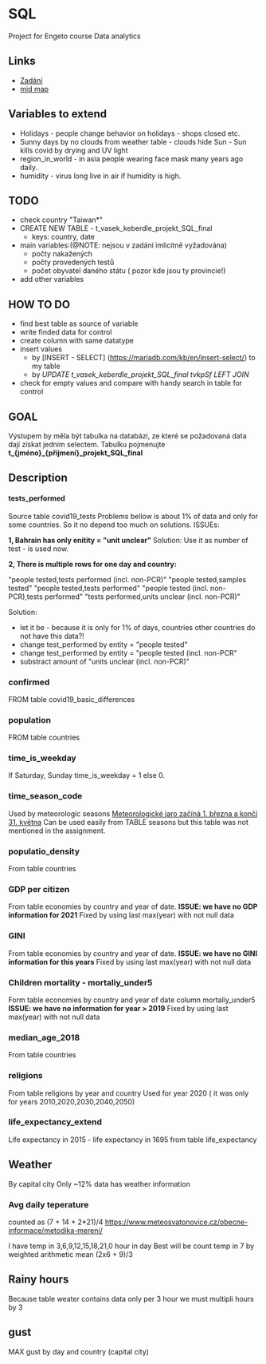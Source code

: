 # SQL
Project for Engeto course Data analytics

## Links
* [Zadání](https://learn.engeto.com/cs/kurz/cviceni-pro-datovou-akademii/studium/DbO2pMl8SIykg9ucGXCxdA/projekty/sql)
* [mid map](https://orgpad.com/s/96eLznMNsrF)

## Variables to extend
* Holidays - people change behavior on holidays - shops closed etc.
* Sunny days by no clouds from weather table - clouds hide Sun - Sun kills covid by drying and UV light 
* region_in_world - in asia people wearing face mask many years ago daily.
* humidity - virus long live in air if humidity is high.


## TODO
* check country "Taiwan*" 
* CREATE NEW TABLE - t_vasek_keberdle_projekt_SQL_final
  * keys: country, date
* main variables:(@NOTE: nejsou v zadání imlicitně vyžadována) 
  * počty nakažených
  * počty provedených testů
  * počet obyvatel daného státu ( pozor kde jsou ty provincie!)
* add other variables

## HOW TO DO

* find best table as source of variable
* write finded data for control 
* create column with same datatype
* insert values 
  * by [INSERT  - SELECT] (https://mariadb.com/kb/en/insert-select/) to my table
  * by *UPDATE t_vasek_keberdle_projekt_SQL_final tvkpSf LEFT JOIN*
* check for empty values and compare with handy search in table for control 


## GOAL
Výstupem by měla být tabulka na databázi, ze které se požadovaná data dají získat jedním selectem. Tabulku pojmenujte **t_{jméno}_{příjmení}_projekt_SQL_final**


## Description
#### tests_performed
Source table covid19_tests
Problems bellow is about 1% of data and only for some countries. So it no depend too much on solutions.
ISSUEs:
 
**1, Bahrain has only enitity = "unit unclear"** 
Solution: Use it as number of test - is used now.

**2, There is multiple rows for one day and country:**

"people tested,tests performed (incl. non-PCR)"
"people tested,samples tested"
"people tested,tests performed"
"people tested (incl. non-PCR),tests performed"
"tests performed,units unclear (incl. non-PCR)"

Solution: 
* let it be - because it is only for 1% of days, countries other countries do not have this data?! 
* change test_performed by entity = "people tested"
* change test_performed by entity = "people tested (incl. non-PCR"
* substract amount of "units unclear (incl. non-PCR)" 

### confirmed

FROM table covid19_basic_differences

### population
FROM table countries

### time_is_weekday
If Saturday, Sunday time_is_weekday = 1 else 0.

### time_season_code
Used by meteorologic seasons [Meteorologické jaro začíná 1. března a končí 31. května](https://cs.wikipedia.org/wiki/Ro%C4%8Dn%C3%AD_obdob%C3%AD)
Can be used easily from TABLE seasons but this table was not mentioned in the assignment.

### populatio_density
From table countries

### GDP per citizen
From table economies by country and year of date.
**ISSUE: we have no GDP information for 2021**
Fixed by using last max(year) with not null data

### GINI
From table economies by country and year of date.
**ISSUE: we have no GINI information for this years**
Fixed by using last max(year) with not null data

### Children mortality - mortaliy_under5
Form table economies by country and year of date column mortaliy_under5
**ISSUE: we have no information for year > 2019**
Fixed by using last max(year) with not null data

### median_age_2018
From table countries

### religions
From table religions by year and country
Used for year 2020 ( it was only for years 2010,2020,2030,2040,2050)

### life_expectancy_extend
Life expectancy in 2015 - life expectancy in 1695 from table life_expectancy

## Weather
By capital city
Only ~12% data has weather information

### Avg daily teperature
counted as (7 + 14 + 2*21)/4
https://www.meteosvatonovice.cz/obecne-informace/metodika-mereni/

I have temp in 3,6,9,12,15,18,21,0 hour in day 
Best will be count temp in 7 by weighted arithmetic mean (2x6 + 9)/3

## Rainy hours
Because table weater contains data only per 3 hour we must multipli hours by 3

## gust
MAX gust by day and country (capital  city)
